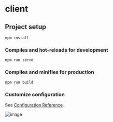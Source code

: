# client

## Project setup
```
npm install
```

### Compiles and hot-reloads for development
```
npm run serve
```

### Compiles and minifies for production
```
npm run build
```

### Customize configuration
See [Configuration Reference](https://cli.vuejs.org/config/).





![image](https://github.com/soybean15/paec-instructor-monitoring-client/assets/75112014/0fdb9e27-4b1a-4942-8e73-5169e53c1eff)
